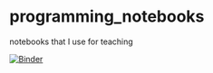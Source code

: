 # programming_notebooks
notebooks that I use for teaching

[![Binder](https://beta.mybinder.org/badge.svg)](https://beta.mybinder.org/v2/gh/janboone/programming_notebooks/master)
